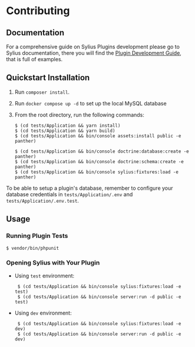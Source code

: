 # Contributing

## Documentation

For a comprehensive guide on Sylius Plugins development please go to Sylius documentation,
there you will find the [Plugin Development Guide](https://docs.sylius.com/en/latest/plugin-development-guide/index.html),
that is full of examples.

## Quickstart Installation

1. Run `composer install`.
2. Run `docker compose up -d` to set up the local MySQL database

3. From the root directory, run the following commands:

       $ (cd tests/Application && yarn install)
       $ (cd tests/Application && yarn build)
       $ (cd tests/Application && bin/console assets:install public -e panther)

       $ (cd tests/Application && bin/console doctrine:database:create -e panther)
       $ (cd tests/Application && bin/console doctrine:schema:create -e panther)
       $ (cd tests/Application && bin/console sylius:fixtures:load -e panther)

To be able to setup a plugin's database, remember to configure your database credentials in `tests/Application/.env` and `tests/Application/.env.test`.

## Usage

### Running Plugin Tests

    $ vendor/bin/phpunit

### Opening Sylius with Your Plugin

* Using `test` environment:

       $ (cd tests/Application && bin/console sylius:fixtures:load -e test)
       $ (cd tests/Application && bin/console server:run -d public -e test)

* Using `dev` environment:

       $ (cd tests/Application && bin/console sylius:fixtures:load -e dev)
       $ (cd tests/Application && bin/console server:run -d public -e dev)
